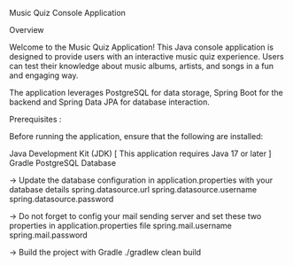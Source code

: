 Music Quiz Console Application

Overview

Welcome to the Music Quiz Application!
This Java console application is designed to provide users with an interactive music quiz experience.
Users can test their knowledge about music albums, artists, and songs in a fun and engaging way.

The application leverages PostgreSQL for data storage, Spring Boot for the backend and Spring Data JPA for database interaction.


Prerequisites :

Before running the application, ensure that the following are installed:

Java Development Kit (JDK) [ This application requires Java 17 or later ]
Gradle
PostgreSQL Database


-> Update the database configuration in application.properties with your database details
spring.datasource.url
spring.datasource.username
spring.datasource.password

-> Do not forget to config your mail sending server and set these two properties in application.properties file
spring.mail.username
spring.mail.password

-> Build the project with Gradle
./gradlew clean build